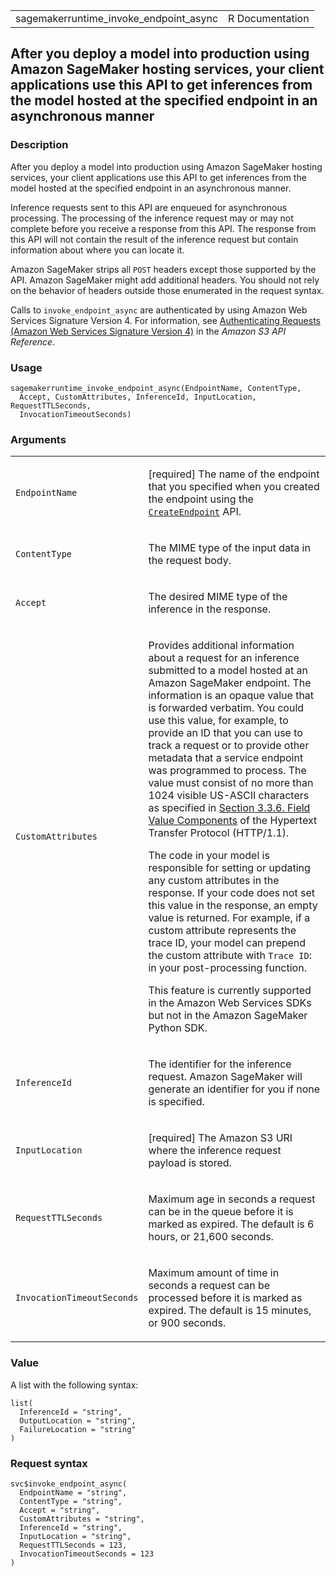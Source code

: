 <table style="width: 100%;">
<tbody>
<tr class="odd">
<td>sagemakerruntime_invoke_endpoint_async</td>
<td style="text-align: right;">R Documentation</td>
</tr>
</tbody>
</table>

## After you deploy a model into production using Amazon SageMaker hosting services, your client applications use this API to get inferences from the model hosted at the specified endpoint in an asynchronous manner

### Description

After you deploy a model into production using Amazon SageMaker hosting
services, your client applications use this API to get inferences from
the model hosted at the specified endpoint in an asynchronous manner.

Inference requests sent to this API are enqueued for asynchronous
processing. The processing of the inference request may or may not
complete before you receive a response from this API. The response from
this API will not contain the result of the inference request but
contain information about where you can locate it.

Amazon SageMaker strips all `POST` headers except those supported by the
API. Amazon SageMaker might add additional headers. You should not rely
on the behavior of headers outside those enumerated in the request
syntax.

Calls to `invoke_endpoint_async` are authenticated by using Amazon Web
Services Signature Version 4. For information, see [Authenticating
Requests (Amazon Web Services Signature Version
4)](https://docs.aws.amazon.com/AmazonS3/latest/API/sig-v4-authenticating-requests.html)
in the *Amazon S3 API Reference*.

### Usage

    sagemakerruntime_invoke_endpoint_async(EndpointName, ContentType,
      Accept, CustomAttributes, InferenceId, InputLocation, RequestTTLSeconds,
      InvocationTimeoutSeconds)

### Arguments

<table>
<colgroup>
<col style="width: 35%" />
<col style="width: 65%" />
</colgroup>
<tbody>
<tr class="odd">
<td><code
id="sagemakerruntime_invoke_endpoint_async_:_EndpointName">EndpointName</code></td>
<td><p>[required] The name of the endpoint that you specified when you
created the endpoint using the <a
href="https://docs.aws.amazon.com/sagemaker/latest/APIReference/API_CreateEndpoint.html"><code>CreateEndpoint</code></a>
API.</p></td>
</tr>
<tr class="even">
<td><code
id="sagemakerruntime_invoke_endpoint_async_:_ContentType">ContentType</code></td>
<td><p>The MIME type of the input data in the request body.</p></td>
</tr>
<tr class="odd">
<td><code
id="sagemakerruntime_invoke_endpoint_async_:_Accept">Accept</code></td>
<td><p>The desired MIME type of the inference in the response.</p></td>
</tr>
<tr class="even">
<td><code
id="sagemakerruntime_invoke_endpoint_async_:_CustomAttributes">CustomAttributes</code></td>
<td><p>Provides additional information about a request for an inference
submitted to a model hosted at an Amazon SageMaker endpoint. The
information is an opaque value that is forwarded verbatim. You could use
this value, for example, to provide an ID that you can use to track a
request or to provide other metadata that a service endpoint was
programmed to process. The value must consist of no more than 1024
visible US-ASCII characters as specified in <a
href="https://datatracker.ietf.org/doc/html/rfc7230#section-3.2.6">Section
3.3.6. Field Value Components</a> of the Hypertext Transfer Protocol
(HTTP/1.1).</p>
<p>The code in your model is responsible for setting or updating any
custom attributes in the response. If your code does not set this value
in the response, an empty value is returned. For example, if a custom
attribute represents the trace ID, your model can prepend the custom
attribute with <code style="white-space: pre;">⁠Trace ID⁠</code>: in your
post-processing function.</p>
<p>This feature is currently supported in the Amazon Web Services SDKs
but not in the Amazon SageMaker Python SDK.</p></td>
</tr>
<tr class="odd">
<td><code
id="sagemakerruntime_invoke_endpoint_async_:_InferenceId">InferenceId</code></td>
<td><p>The identifier for the inference request. Amazon SageMaker will
generate an identifier for you if none is specified.</p></td>
</tr>
<tr class="even">
<td><code
id="sagemakerruntime_invoke_endpoint_async_:_InputLocation">InputLocation</code></td>
<td><p>[required] The Amazon S3 URI where the inference request payload
is stored.</p></td>
</tr>
<tr class="odd">
<td><code
id="sagemakerruntime_invoke_endpoint_async_:_RequestTTLSeconds">RequestTTLSeconds</code></td>
<td><p>Maximum age in seconds a request can be in the queue before it is
marked as expired. The default is 6 hours, or 21,600 seconds.</p></td>
</tr>
<tr class="even">
<td><code
id="sagemakerruntime_invoke_endpoint_async_:_InvocationTimeoutSeconds">InvocationTimeoutSeconds</code></td>
<td><p>Maximum amount of time in seconds a request can be processed
before it is marked as expired. The default is 15 minutes, or 900
seconds.</p></td>
</tr>
</tbody>
</table>

### Value

A list with the following syntax:

    list(
      InferenceId = "string",
      OutputLocation = "string",
      FailureLocation = "string"
    )

### Request syntax

    svc$invoke_endpoint_async(
      EndpointName = "string",
      ContentType = "string",
      Accept = "string",
      CustomAttributes = "string",
      InferenceId = "string",
      InputLocation = "string",
      RequestTTLSeconds = 123,
      InvocationTimeoutSeconds = 123
    )
